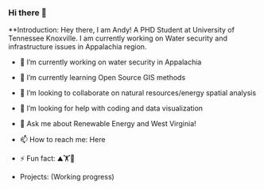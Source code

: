 ### Hi there 👋


**Introduction: 
Hey there, I am Andy! A PHD Student at University of Tennessee Knoxville. I am currently working on Water security and infrastructure issues in Appalachia region. 

- 🔭 I’m currently working on water security in Appalachia
- 🌱 I’m currently learning Open Source GIS methods 
- 👯 I’m looking to collaborate on natural resources/energy spatial analysis 
- 🤔 I’m looking for help with coding and data visualization 
- 💬 Ask me about Renewable Energy and West Virginia!
- 📫 How to reach me: Here 
- ⚡ Fun fact: ⛰️🏋️🍲

- Projects: (Working progress) 